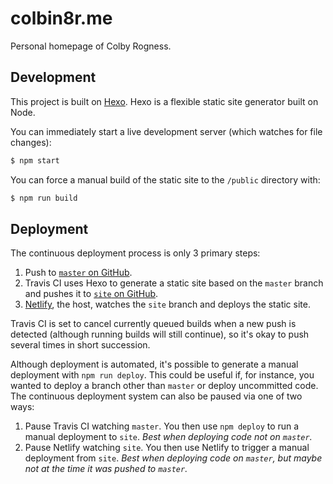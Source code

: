 # colbin8r.me

Personal homepage of Colby Rogness.

## Development

This project is built on [Hexo](https://hexo.io/). Hexo is a flexible static site generator built on Node.

You can immediately start a live development server (which watches for file changes):
```sh
$ npm start
```

You can force a manual build of the static site to the `/public` directory with:
```sh
$ npm run build
```

## Deployment

The continuous deployment process is only 3 primary steps:

1. Push to [`master` on GitHub](https://github.com/colbin8r/colbin8r/tree/master).
2. Travis CI uses Hexo to generate a static site based on the `master` branch and pushes it to [`site` on GitHub](https://github.com/colbin8r/colbin8r/tree/site).
3. [Netlify](https://www.netlify.com/), the host, watches the `site` branch and deploys the static site.

Travis CI is set to cancel currently queued builds when a new push is detected (although running builds will still continue), so it's okay to push several times in short succession.

Although deployment is automated, it's possible to generate a manual deployment with `npm run deploy`. This could be useful if, for instance, you wanted to deploy a branch other than `master` or deploy uncommitted code. The continuous deployment system can also be paused via one of two ways:

1. Pause Travis CI watching `master`. You then use `npm deploy` to run a manual deployment to `site`. *Best when deploying code not on `master`.*
2. Pause Netlify watching `site`. You then use Netlify to trigger a manual deployment from `site`. *Best when deploying code on `master`, but maybe not at the time it was pushed to `master`.*
